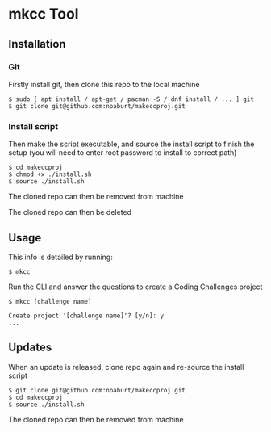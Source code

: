 
# mkcc Tool

## Installation

### Git

Firstly install git, then clone this repo to the local machine
```
$ sudo [ apt install / apt-get / pacman -S / dnf install / ... ] git
$ git clone git@github.com:noaburt/makeccproj.git
```

### Install script

Then make the script executable, and source the install script to finish the setup
(you will need to enter root password to install to correct path)
```
$ cd makeccproj
$ chmod +x ./install.sh
$ source ./install.sh
```
The cloned repo can then be removed from machine

The cloned repo can then be deleted

## Usage

This info is detailed by running:
```
$ mkcc
```

Run the CLI and answer the questions to create a Coding Challenges project
```
$ mkcc [challenge name]

Create project '[challenge name]'? [y/n]: y
...
```

## Updates

When an update is released, clone repo again and re-source the install script
```
$ git clone git@github.com:noaburt/makeccproj.git
$ cd makeccproj
$ source ./install.sh
```
The cloned repo can then be removed from machine
